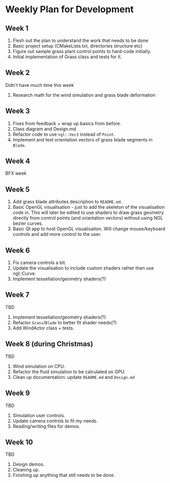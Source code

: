 # Weekly Plan for Development

## Week 1

1. Flesh out the plan to understand the work that needs to be done
2. Basic project setup (CMakeLists.txt, directories structure etc)
3. Figure out sample grass plant control points to hard-code initially.
4. Initial implementation of Grass class and tests for it.

## Week 2

Didn't have much time this week
1. Research math for the wind simulation and grass blade deformation

## Week 3

1. Fixes from feedback + wrap up basics from before.
2. Class diagram and Design.md
3. Refactor code to use `ngl::Vec3` instead of `Point`.
4. Implement and test orientation vectors of grass blade segments in `Blade`.

## Week 4 

BFX week

## Week 5

1. Add grass blade attributes description to `README.md`.
2. Basic OpenGL visualisation - just to add the skeleton of the visualisation code in. This will later be edited to use shaders to draw grass geometry directly from control points (and oriantation vectors) without using NGL bezier curves. 
3. Basic Qt app to host OpenGL visualisation. Will change mouse/keyboard controls and add more control to the user.

## Week 6

1. Fix camera controls a bit.
2. Update the visualisation to include custom shaders rather then use ngl::Curve.
3. Implement tessellation/geometry shaders(?)

## Week 7

TBD
1. Implement tessellation/geometry shaders(?)
2. Refactor `Grass`/`Blade` to better fit shader needs(?)
3. Add WindActor class + tests.

## Week 8 (during Christmas)

TBD
1. Wind simulation on CPU.
2. Refactor the fluid simulation to be calculated on GPU.
3. Clean up documentation: update `README.md` and `Design.md`

## Week 9

TBD

1. Simulation user controls.
2. Update camera controls to fit my needs.
3. Reading/writing files for demos.

## Week 10

TBD
1. Design demos.
2. Cleaning up.
3. Finishing up anything that still needs to be done.